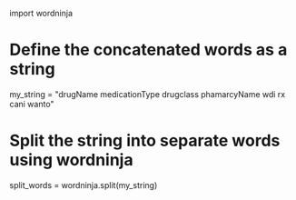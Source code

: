 import wordninja

# Define the concatenated words as a string
my_string = "drugName medicationType drugclass phamarcyName wdi rx cani wanto"

# Split the string into separate words using wordninja
split_words = wordninja.split(my_string)
